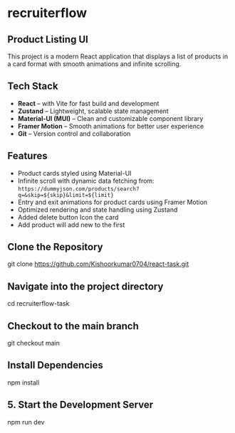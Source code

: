 # recruiterflow

## Product Listing UI

This project is a modern React application that displays a list of products in a card format with smooth animations and infinite scrolling.

## Tech Stack

- **React** – with Vite for fast build and development  
- **Zustand** – Lightweight, scalable state management  
- **Material-UI (MUI)** – Clean and customizable component library  
- **Framer Motion** – Smooth animations for better user experience  
- **Git** – Version control and collaboration  

## Features

- Product cards styled using Material-UI  
- Infinite scroll with dynamic data fetching from:  
  `https://dummyjson.com/products/search?q=&skip=${skip}&limit=${limit}`  
- Entry and exit animations for product cards using Framer Motion  
- Optimized rendering and state handling using Zustand  
- Added delete button Icon the card 
- Add product will add new to the first 

## Clone the Repository
git clone https://github.com/Kishoorkumar0704/react-task.git

## Navigate into the project directory
cd recruiterflow-task

## Checkout to the main branch
git checkout main

##  Install Dependencies
npm install

## 5. Start the Development Server
npm run dev
